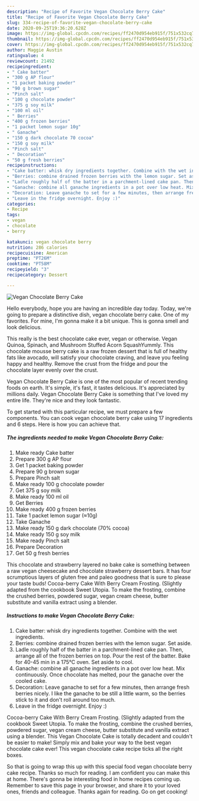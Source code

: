 ```yaml
---
description: "Recipe of Favorite Vegan Chocolate Berry Cake"
title: "Recipe of Favorite Vegan Chocolate Berry Cake"
slug: 334-recipe-of-favorite-vegan-chocolate-berry-cake
date: 2020-09-25T19:36:20.628Z
image: https://img-global.cpcdn.com/recipes/ff2470d954eb915f/751x532cq70/vegan-chocolate-berry-cake-recipe-main-photo.jpg
thumbnail: https://img-global.cpcdn.com/recipes/ff2470d954eb915f/751x532cq70/vegan-chocolate-berry-cake-recipe-main-photo.jpg
cover: https://img-global.cpcdn.com/recipes/ff2470d954eb915f/751x532cq70/vegan-chocolate-berry-cake-recipe-main-photo.jpg
author: Maggie Austin
ratingvalue: 4
reviewcount: 21492
recipeingredient:
- " Cake batter"
- "300 g AP flour"
- "1 packet baking powder"
- "90 g brown sugar"
- "Pinch salt"
- "100 g chocolate powder"
- "375 g soy milk"
- "100 ml oil"
- " Berries"
- "400 g frozen berries"
- "1 packet lemon sugar 10g"
- " Ganache"
- "150 g dark chocolate 70 cocoa"
- "150 g soy milk"
- "Pinch salt"
- " Decoration"
- "50 g fresh berries"
recipeinstructions:
- "Cake batter: whisk dry ingredients together. Combine with the wet ingredients."
- "Berries: combine drained frozen berries with the lemon sugar. Set aside."
- "Ladle roughly half of the batter in a parchment-lined cake pan. Then, arrange all of the frozen berries on top. Pour the rest of the batter. Bake for 40-45 min in a 175°C oven. Set aside to cool."
- "Ganache: combine all ganache ingredients in a pot over low heat. Mix continuously. Once chocolate has melted, pour the ganache over the cooled cake."
- "Decoration: Leave ganache to set for a few minutes, then arrange fresh berries nicely. I like the ganache to be still a little warm, so the berries stick to it and don&#39;t roll around too much."
- "Leave in the fridge overnight. Enjoy :)"
categories:
- Recipe
tags:
- vegan
- chocolate
- berry

katakunci: vegan chocolate berry 
nutrition: 286 calories
recipecuisine: American
preptime: "PT26M"
cooktime: "PT58M"
recipeyield: "3"
recipecategory: Dessert

---
```



![Vegan Chocolate Berry Cake](https://img-global.cpcdn.com/recipes/ff2470d954eb915f/751x532cq70/vegan-chocolate-berry-cake-recipe-main-photo.jpg)

Hello everybody, hope you are having an incredible day today. Today, we're going to prepare a distinctive dish, vegan chocolate berry cake. One of my favorites. For mine, I'm gonna make it a bit unique. This is gonna smell and look delicious.

This really is the best chocolate cake ever, vegan or otherwise. Vegan Quinoa, Spinach, and Mushroom Stuffed Acorn SquashYummly. This chocolate mousse berry cake is a raw frozen dessert that is full of healthy fats like avocado, will satisfy your chocolate craving, and leave you feeling happy and healthy. Remove the crust from the fridge and pour the chocolate layer evenly over the crust.

Vegan Chocolate Berry Cake is one of the most popular of recent trending foods on earth. It's simple, it's fast, it tastes delicious. It's appreciated by millions daily. Vegan Chocolate Berry Cake is something that I've loved my entire life. They're nice and they look fantastic.


To get started with this particular recipe, we must prepare a few components. You can cook vegan chocolate berry cake using 17 ingredients and 6 steps. Here is how you can achieve that.

<!--inarticleads1-->

##### The ingredients needed to make Vegan Chocolate Berry Cake:

1. Make ready  Cake batter
1. Prepare 300 g AP flour
1. Get 1 packet baking powder
1. Prepare 90 g brown sugar
1. Prepare Pinch salt
1. Make ready 100 g chocolate powder
1. Get 375 g soy milk
1. Make ready 100 ml oil
1. Get  Berries
1. Make ready 400 g frozen berries
1. Take 1 packet lemon sugar (≈10g)
1. Take  Ganache
1. Make ready 150 g dark chocolate (70% cocoa)
1. Make ready 150 g soy milk
1. Make ready Pinch salt
1. Prepare  Decoration
1. Get 50 g fresh berries


This chocolate and strawberry layered no bake cake is something between a raw vegan cheesecake and chocolate strawberry dessert bars. It has four scrumptious layers of gluten free and paleo goodness that is sure to please your taste buds! Cocoa-berry Cake With Berry Cream Frosting. (Slightly adapted from the cookbook Sweet Utopia. To make the frosting, combine the crushed berries, powdered sugar, vegan cream cheese, butter substitute and vanilla extract using a blender. 

<!--inarticleads2-->

##### Instructions to make Vegan Chocolate Berry Cake:

1. Cake batter: whisk dry ingredients together. Combine with the wet ingredients.
1. Berries: combine drained frozen berries with the lemon sugar. Set aside.
1. Ladle roughly half of the batter in a parchment-lined cake pan. Then, arrange all of the frozen berries on top. Pour the rest of the batter. Bake for 40-45 min in a 175°C oven. Set aside to cool.
1. Ganache: combine all ganache ingredients in a pot over low heat. Mix continuously. Once chocolate has melted, pour the ganache over the cooled cake.
1. Decoration: Leave ganache to set for a few minutes, then arrange fresh berries nicely. I like the ganache to be still a little warm, so the berries stick to it and don&#39;t roll around too much.
1. Leave in the fridge overnight. Enjoy :)


Cocoa-berry Cake With Berry Cream Frosting. (Slightly adapted from the cookbook Sweet Utopia. To make the frosting, combine the crushed berries, powdered sugar, vegan cream cheese, butter substitute and vanilla extract using a blender. This Vegan Chocolate Cake is totally decadent and couldn&#39;t be easier to make! Simply mix and bake your way to the best vegan chocolate cake ever! This vegan chocolate cake recipe ticks all the right boxes. 

So that is going to wrap this up with this special food vegan chocolate berry cake recipe. Thanks so much for reading. I am confident you can make this at home. There's gonna be interesting food in home recipes coming up. Remember to save this page in your browser, and share it to your loved ones, friends and colleague. Thanks again for reading. Go on get cooking!
